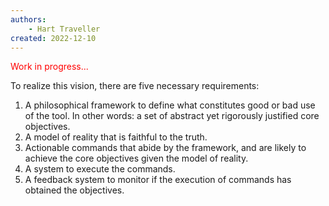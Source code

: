 ```yaml
---
authors:
    - Hart Traveller
created: 2022-12-10
---
```


<style>

    .md-typeset h1,
    .md-content__button {

        display: none;

    }

</style>

<p style="color: red; ">Work in progress...</p>

To realize this vision, there are five necessary requirements:

1. A philosophical framework to define what constitutes good or bad use of the tool. In other words: a set of abstract yet rigorously justified core objectives.
2. A model of reality that is faithful to the truth.
3. Actionable commands that abide by the framework, and are likely to achieve the core objectives given the model of reality.
4. A system to execute the commands.
5. A feedback system to monitor if the execution of commands has obtained the objectives.
